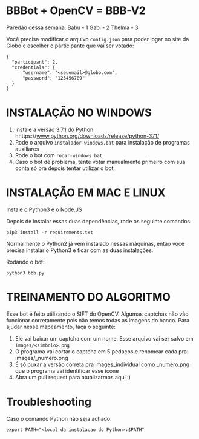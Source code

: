 BBBot + OpenCV = BBB-V2
===============

Paredão dessa semana:
Babu - 1
Gabi - 2
Thelma - 3


Você precisa modificar o arquivo `config.json` para poder logar no site da Globo e escolher o participante que vai ser votado:

```
{
  "participant": 2,
  "credentials": {
      "username": "<seuemail>@globo.com",
      "password": "123456789"
  }
}
```


INSTALAÇÃO NO WINDOWS
=====================

1) Instale a versão 3.7.1 do Python hhttps://www.python.org/downloads/release/python-371/
2) Rode o arquivo `instalador-windows.bat` para instalação de programas auxiliares
3) Rode o bot com `rodar-windows.bat`.
4) Caso o bot dê problema, tente votar manualmente primeiro com sua conta só pra depois tentar utilizar o bot.

INSTALAÇÃO EM MAC E LINUX
=========================

Instale o Python3 e o Node.JS

Depois de instalar essas duas dependências, rode os seguinte comandos:

```
pip3 install -r requirements.txt
```

Normalmente o Python2 já vem instalado nessas máquinas, então você precisa instalar o Python3 e ficar com as duas instalações.

Rodando o bot:

```
python3 bbb.py
```

TREINAMENTO DO ALGORITMO
========================

Esse bot é feito utilizando o SIFT do OpenCV. Algumas captchas não vão funcionar corretamente pois não temos todas as imagens do banco. Para ajudar nesse mapeamento, faça o seguinte:

1) Ele vai baixar um captcha com um nome. Esse arquivo vai ser salvo em `images/<simbolo>.png`
2) O programa vai cortar o captcha em 5 pedaços e renomear cada pra: images/<simbolo>_numero.png
3) É só puxar a versão correta pra images_individual como <simbolo>_numero.png que o programa vai identificar esse ícone
4) Abra um pull request para atualizarmos aqui :)


Troubleshooting
================
Caso o comando Python não seja achado:

`export PATH="<local da instalacao do Python>:$PATH"`
